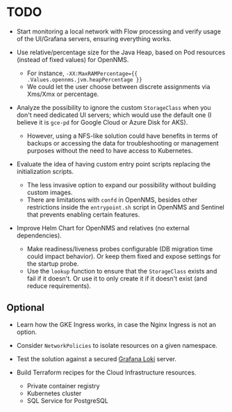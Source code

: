# TODO

* Start monitoring a local network with Flow processing and verify usage of the UI/Grafana servers, ensuring everything works.

* Use relative/percentage size for the Java Heap, based on Pod resources (instead of fixed values) for OpenNMS.
  * For instance, `-XX:MaxRAMPercentage={{ .Values.opennms.jvm.heapPercentage }}`
  * We could let the user choose between discrete assignments via Xms/Xmx or percentage.

* Analyze the possibility to ignore the custom `StorageClass` when you don't need dedicated UI servers; which would use the default one (I believe it is `gce-pd` for Google Cloud or Azure Disk for AKS).
  * However, using a NFS-like solution could have benefits in terms of backups or accessing the data for troubleshooting or management purposes without the need to have access to Kubernetes.

* Evaluate the idea of having custom entry point scripts replacing the initialization scripts.
  * The less invasive option to expand our possibility without building custom images.
  * There are limitations with `confd` in OpenNMS, besides other restrictions inside the `entrypoint.sh` script in OpenNMS and Sentinel that prevents enabling certain features.

* Improve Helm Chart for OpenNMS and relatives (no external dependencies).
  * Make readiness/liveness probes configurable (DB migration time could impact behavior). Or keep them fixed and expose settings for the startup probe.
  * Use the `lookup` function to ensure that the `StorageClass` exists and fail if it doesn't. Or use it to only create it if it doesn't exist (and reduce requirements).

## Optional

* Learn how the GKE Ingress works, in case the Nginx Ingress is not an option.

* Consider `NetworkPolicies` to isolate resources on a given namespace.

* Test the solution against a secured [Grafana Loki](https://grafana.com/oss/loki/) server.

* Build Terraform recipes for the Cloud Infrastructure resources.
  * Private container registry
  * Kubernetes cluster
  * SQL Service for PostgreSQL
